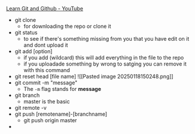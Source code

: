 [Learn Git and Github - YouTube](https://www.youtube.com/playlist?list=PLDoPjvoNmBAw4eOj58MZPakHjaO3frVMF)


- git clone
	- for downloading the repo or clone it 
- git status
	- to see if there's something missing from you that you have edit on it and dont upload it 
- git add [option]
	- if you add (wildcard) this will add everything in the file to the repo 
	- if you uploadade something by wrong to satging you can remove it with this command
- git reset head [file name]
![[Pasted image 20250118150248.png]]
- git commit -m "message"
	- The `-m` flag stands for **message**
-  git branch
	- master is the basic
- git remote -v
- git push [remotename]-[branchname] 
	- git push origin master
-  